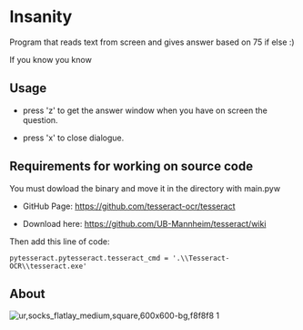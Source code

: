 # Insanity
Program that reads text from screen and gives answer based on 75 if else :)

If you know you know
## Usage
    
- press 'z' to get the answer window when you have on screen the question.

- press 'x' to close dialogue.

## Requirements for working on source code

You must dowload the binary and move it in the directory with main.pyw
 
- GitHub Page: https://github.com/tesseract-ocr/tesseract
  
- Download here: https://github.com/UB-Mannheim/tesseract/wiki

Then add this line of code:

    pytesseract.pytesseract.tesseract_cmd = '.\\Tesseract-OCR\\tesseract.exe'
  
## About

![ur,socks_flatlay_medium,square,600x600-bg,f8f8f8 1](https://user-images.githubusercontent.com/87567996/151810584-a25b6ef9-763e-4574-b45b-90926bd14fa5.jpg)
